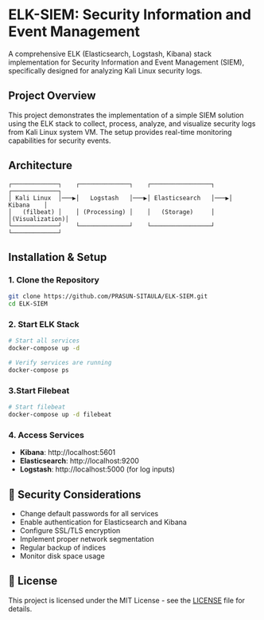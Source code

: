 # ELK-SIEM: Security Information and Event Management

A comprehensive ELK (Elasticsearch, Logstash, Kibana) stack implementation for Security Information and Event Management (SIEM), specifically designed for analyzing Kali Linux security logs.

## Project Overview

This project demonstrates the implementation of a simple SIEM solution using the ELK stack to collect, process, analyze, and visualize security logs from Kali Linux system VM. The setup provides real-time monitoring capabilities for security events.

## Architecture

```
┌─────────────┐    ┌──────────────┐    ┌─────────────────┐    ┌─────────────┐
│ Kali Linux  │───▶│   Logstash   │───▶│ Elasticsearch   │───▶│   Kibana    │
│   (filbeat) │    │ (Processing) │    │   (Storage)     │    │(Visualization)│
└─────────────┘    └──────────────┘    └─────────────────┘    └─────────────┘
```


## Installation & Setup

### 1. Clone the Repository
```bash
git clone https://github.com/PRASUN-SITAULA/ELK-SIEM.git
cd ELK-SIEM
```

### 2. Start ELK Stack
```bash
# Start all services
docker-compose up -d

# Verify services are running
docker-compose ps
```
### 3.Start Filebeat
```bash
# Start filebeat
docker-compose up -d filebeat
```

### 4. Access Services
- **Kibana**: http://localhost:5601
- **Elasticsearch**: http://localhost:9200
- **Logstash**: http://localhost:5000 (for log inputs)


## 🔐 Security Considerations

- Change default passwords for all services
- Enable authentication for Elasticsearch and Kibana
- Configure SSL/TLS encryption
- Implement proper network segmentation
- Regular backup of indices
- Monitor disk space usage

## 📄 License

This project is licensed under the MIT License - see the [LICENSE](LICENSE) file for details.
